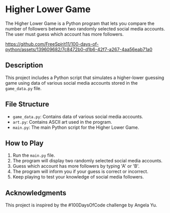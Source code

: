 # Higher Lower Game

The Higher Lower Game is a Python program that lets you compare the number of followers between two randomly selected social media accounts. The user must guess which account has more followers.

https://github.com/FreeSpirit11/100-days-of-python/assets/139609682/7c8472b0-d1b6-42f7-a267-4aa56eab71a0

## Description

This project includes a Python script that simulates a higher-lower guessing game using data of various social media accounts stored in the `game_data.py` file.

## File Structure

- `game_data.py`: Contains data of various social media accounts.
- `art.py`: Contains ASCII art used in the program.
- `main.py`: The main Python script for the Higher Lower Game.

## How to Play

1. Run the `main.py` file.
2. The program will display two randomly selected social media accounts.
3. Guess which account has more followers by typing 'A' or 'B'.
4. The program will inform you if your guess is correct or incorrect.
5. Keep playing to test your knowledge of social media followers.

## Acknowledgments

This project is inspired by the #100DaysOfCode challenge by Angela Yu.
